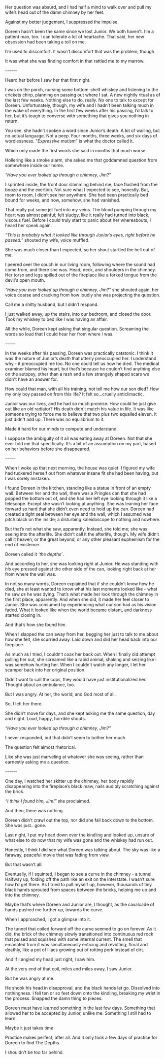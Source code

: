 Her question was absurd, and I had half a mind to walk over and pull my wife’s head out of the damn chimney by her feet. 

Against my better judgement, I suppressed the impulse.

Doreen hasn’t been the same since we lost Junior. We both haven’t. I’m a patient man, too. I can tolerate a lot of heartache. That said, her new obsession had been taking a toll on me. 

I’m used to discomfort. It wasn’t discomfort that was the problem, though. 

It was what she was finding comfort in that rattled me to my marrow.

\------

Heard her before I saw her that first night.

I was on the porch, nursing some bottom-shelf whiskey and listening to the crickets chirp, planning on passing out where I sat. A new nightly ritual as of the last few weeks. Nothing else to do, really. No one to talk to except for Doreen. Unfortunately, though, my wife and I hadn’t been talking much in the wake of everything. In the first few weeks after his passing, I’d talk to her, but it’s tough to converse with something that gives you nothing in return.

You see, she hadn’t spoken a word since Junior’s death. A lot of wailing, but no actual language. Not a peep. Four months, three weeks, and six days of wordlessness. "*Expressive mutism*" is what the doctor called it.

Which only made the first words she said in months that much worse. 

Hollering like a smoke alarm, she asked me that goddamned question from somewhere inside our home.

*“Have you ever looked up through a chimney, Jim?”*

I sprinted inside, the front door slamming behind me, face flushed from the booze and the exertion. Not sure what I expected to see, honestly. But, room to room, I didn’t see her anywhere. She had been practically bed bound for weeks, and now, somehow, she had vanished. 

That really put some jet fuel into my veins. The blood pumping through my heart was almost painful; felt sludgy, like it really had turned into black, viscous fuel. Before I could truly start to panic about her whereabouts, I heard her speak again.

*“This is probably what it looked like through Junior’s eyes, right before he passed.”* shouted my wife, voice muffled.

She was much closer than I expected, so her shout startled the hell out of me.

I peered over the couch in our living room, following where the sound had come from, and there she was. Head, neck, and shoulders in the chimney. Her torso and legs spilled out of the fireplace like a forked tongue from the devil's open mouth.

*“Have you ever looked up through a chimney, Jim?”* she shouted again, her voice coarse and cracking from how loudly she was projecting the question.

Call me a shitty husband, but I didn’t respond. 

I just walked away, up the stairs, into our bedroom, and closed the door. Took my whiskey to bed like I was having an affair.

All the while, Doreen kept asking that singular question. Screaming the words so loud that I could hear her from where I was.

\-----

In the weeks after his passing, Doreen was practically catatonic. I think it was the nature of Junior’s death that utterly preoccupied her. I understand why - it preoccupied me too. No one could tell us how he died. The medical examiner blamed his heart, but that’s because he couldn’t find anything else on the autopsy, other than a rash and a few strangely shaped scars we didn't have an answer for. 

How could that man, with all his training, not tell me how our son died? How my only boy passed on from this life? It felt so…cruelly anticlimactic. 

Junior was our lives, and he had so much promise. How could he just give out like an old radiator? His death didn't match his value in life. It was like someone trying to force me to believe that two plus two equalled eleven. It just didn't add up. There was no equilibrium to it. 

Made it hard for our minds to compute and understand.

I suppose the ambiguity of it all was eating away at Doreen. Not that she ever told me that specifically. It’s a bit of an assumption on my part, based on her behaviors before she disappeared. 

\-----

When I woke up that next morning, the house was quiet. I figured my wife had tuckered herself out from whatever insane fit she had been having, but I was sorely mistaken. 

I found Doreen in the kitchen, standing like a statue in front of an empty wall. Between her and the wall, there was a Pringles can that she had popped the bottom out of, and she had her left eye looking through it like a telescope. Except she wasn’t looking at anything. She was leaning her face forward so hard that she didn’t even need to hold up the can. Doreen had created a tight seal between her eye and the wall, which I assumed was pitch black on the inside; a disturbing kaleidoscope to nothing and nowhere.

But that’s not what she saw, apparently. Instead, she told me; she was seeing into the afterlife. She didn’t call it the afterlife, though. My wife didn’t call it heaven, or the great beyond, or any other pleasant euphemism for the end of existence.

Doreen called it *‘the depths’*.

And according to her, she was looking right at Junior. He was standing with *his* eye pressed against the other side of the can, looking right back at her from where the wall was.

In not so many words, Doreen explained that if she couldn’t know how he died, she at least wanted to know what his last moments looked like - what he saw *as* he was dying. That’s what made her look through the chimney in the first place, apparently. And when she did, it made her feel closer to Junior. She was consumed by experiencing what our son had as his vision faded. What it looked like when the world became distant, and darkness started closing in.

And that’s how she found him.

When I slapped the can away from her, begging her just to talk to me about how she felt, she scurried away. Laid down and slid her head back into our fireplace.

As much as I tried, I couldn’t coax her back out. When I finally did attempt pulling her out, she screamed like a rabid animal, shaking and seizing like I was somehow hurting her. When I couldn't watch any longer, I let her scamper back into her original position.

Didn’t want to call the cops, they would have just institutionalized her. Thought about an ambulance, too. 

But I was angry. At her, the world, and God most of all.

So, I left her there. 

She didn’t move for days, and she kept asking me the same question, day and night. Loud, happy, horrible shouts. 

*“Have you ever looked up through a chimney, Jim?”*

I never responded, but that didn’t seem to bother her much.

The question felt almost rhetorical. 

Like she was just marveling at whatever she was seeing, rather than earnestly asking me a question.

\------

One day, I watched her skitter up the chimney, her body rapidly disappearing into the fireplace’s black maw, nails audibly scratching against the brick.

*“I think I found him, Jim!”* she proclaimed.

And then, there was nothing. 

Doreen didn’t crawl out the top, nor did she fall back down to the bottom. She was just…gone.

Last night, I put my head down over the kindling and looked up, unsure of what else to do now that my wife was gone and the whiskey had run out.

Honestly, I think I did see what Doreen was talking about. The sky was like a faraway, peaceful movie that was fading from view.

But that wasn't all. 

Eventually, if I squinted, I began to see a curve in the chimney - a tunnel. Halfway up, folding off the path like an exit on the interstate. I wasn’t sure how I’d get there. As I tried to pull myself up, however, thousands of tiny black hands sprouted from spaces between the bricks, helping me up and into the chimney.

Maybe that’s where Doreen and Junior are, I thought, as the cavalcade of hands pushed me further up, towards the curve.

When I approached, I got a glimpse into it. 

The tunnel that coiled forward off the curve seemed to go on forever. As it did, the brick of the chimney slowly transitioned into continuous red rock that pulsed and squished with some internal current. The smell that emanated from it was simultaneously enticing and revolting; floral and deathly, like a pot of lilacs growing out of rotting pork instead of dirt.

And if I angled my head just right, I saw him. 

At the very end of that coil, miles and miles away, I saw Junior. 

But he was angry at me. 

He shook his head in disapproval, and the black hands let go. Dissolved into nothingness. I fell ten or so feet down onto the kindling, breaking my wrist in the process. Snapped the damn thing to pieces. 

Doreen must have learned something in the last few days. Something that allowed her to be accepted by Junior, unlike me. Something I still had to learn. 

Maybe it just takes time.

Practice makes perfect, after all. And it only took a few days of practice for Doreen to find The Depths. 

I shouldn't be too far behind. 